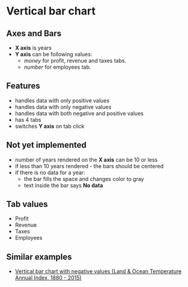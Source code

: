 # Vertical bar chart

## Axes and Bars
- **X axis** is years
- **Y axis** can be following values:
    - *money* for profit, revenue and taxes tabs.
    - *number* for employees tab.

## Features
- handles data with only positive values
- handles data with only negative values
- handles data with both negative and positive values
- has 4 tabs
- switches **Y axis** on tab click

## Not yet implemented
- number of years rendered on the **X axis** can be 10 or less
- if less than 10 years rendered - the bars should be centered
- if there is no data for a year:
    - the bar fills the space and changes color to gray
    - text inside the bar says **No data**

## Tab values
- Profit
- Revenue
- Taxes
- Employees

## Similar examples
- [Vertical bar chart with negative values (Land & Ocean Temperature Annual Index, 1880 - 2015)](https://bl.ocks.org/datafunk/8a17b5f476a40a08ed17)
